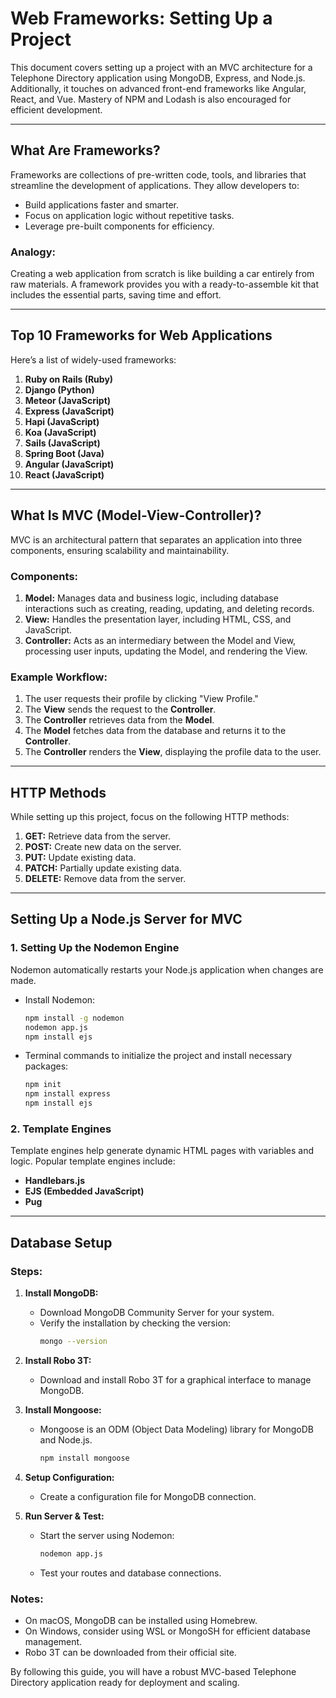 # Web Frameworks: Setting Up a Project

This document covers setting up a project with an MVC architecture for a Telephone Directory application using MongoDB, Express, and Node.js. Additionally, it touches on advanced front-end frameworks like Angular, React, and Vue. Mastery of NPM and Lodash is also encouraged for efficient development.

---

## What Are Frameworks?
Frameworks are collections of pre-written code, tools, and libraries that streamline the development of applications. They allow developers to:

- Build applications faster and smarter.
- Focus on application logic without repetitive tasks.
- Leverage pre-built components for efficiency.

### Analogy:
Creating a web application from scratch is like building a car entirely from raw materials. A framework provides you with a ready-to-assemble kit that includes the essential parts, saving time and effort.

---

## Top 10 Frameworks for Web Applications

Here’s a list of widely-used frameworks:

1. **Ruby on Rails (Ruby)**
2. **Django (Python)**
3. **Meteor (JavaScript)**
4. **Express (JavaScript)**
5. **Hapi (JavaScript)**
6. **Koa (JavaScript)**
7. **Sails (JavaScript)**
8. **Spring Boot (Java)**
9. **Angular (JavaScript)**
10. **React (JavaScript)**

---

## What Is MVC (Model-View-Controller)?
MVC is an architectural pattern that separates an application into three components, ensuring scalability and maintainability.

### Components:
1. **Model:** Manages data and business logic, including database interactions such as creating, reading, updating, and deleting records.
2. **View:** Handles the presentation layer, including HTML, CSS, and JavaScript.
3. **Controller:** Acts as an intermediary between the Model and View, processing user inputs, updating the Model, and rendering the View.

### Example Workflow:
1. The user requests their profile by clicking "View Profile."
2. The **View** sends the request to the **Controller**.
3. The **Controller** retrieves data from the **Model**.
4. The **Model** fetches data from the database and returns it to the **Controller**.
5. The **Controller** renders the **View**, displaying the profile data to the user.

---

## HTTP Methods

While setting up this project, focus on the following HTTP methods:
1. **GET:** Retrieve data from the server.
2. **POST:** Create new data on the server.
3. **PUT:** Update existing data.
4. **PATCH:** Partially update existing data.
5. **DELETE:** Remove data from the server.

---

## Setting Up a Node.js Server for MVC

### 1. Setting Up the Nodemon Engine
Nodemon automatically restarts your Node.js application when changes are made.

- Install Nodemon:
  ```bash
  npm install -g nodemon
  nodemon app.js
  npm install ejs
  ```

- Terminal commands to initialize the project and install necessary packages:
  ```bash
  npm init
  npm install express
  npm install ejs
  ```

### 2. Template Engines
Template engines help generate dynamic HTML pages with variables and logic. Popular template engines include:

- **Handlebars.js**
- **EJS (Embedded JavaScript)**
- **Pug**

---

## Database Setup

### Steps:
1. **Install MongoDB:**
   - Download MongoDB Community Server for your system.
   - Verify the installation by checking the version:
     ```bash
     mongo --version
     ```

2. **Install Robo 3T:**
   - Download and install Robo 3T for a graphical interface to manage MongoDB.

3. **Install Mongoose:**
   - Mongoose is an ODM (Object Data Modeling) library for MongoDB and Node.js.
     ```bash
     npm install mongoose
     ```

4. **Setup Configuration:**
   - Create a configuration file for MongoDB connection.

5. **Run Server & Test:**
   - Start the server using Nodemon:
     ```bash
     nodemon app.js
     ```
   - Test your routes and database connections.

### Notes:
- On macOS, MongoDB can be installed using Homebrew.
- On Windows, consider using WSL or MongoSH for efficient database management.
- Robo 3T can be downloaded from their official site.

By following this guide, you will have a robust MVC-based Telephone Directory application ready for deployment and scaling.

